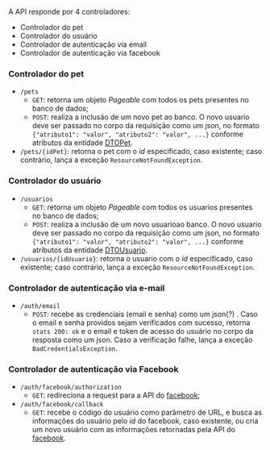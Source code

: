 A API responde por 4 controladores:
* Controlador do pet
* Controlador do usuário
* Controlador de autenticação via email
* Controlador de autenticação via facebook

### Controlador do pet
* `/pets`
  * `GET`: retorna um objeto *Pageable* com todos os pets presentes no banco de dados;
  * `POST`: realiza a inclusão de um novo pet ao banco. O novo usuario deve ser passado no corpo da requisição como um json, no formato `{"atributo1": "valor", "atributo2": "valor", ...}` conforme atributos da entidade [DTOPet](DTOPet.md).
* `/pets/{idPet}`: retorna o pet com o *id* especificado, caso existente; caso contrário, lança a exceção `ResourceNotFoundException`.

### Controlador do usuário
* `/usuarios`
  * `GET`: retorna um objeto *Pageable* com todos os usuarios presentes no banco de dados;
  * `POST`: realiza a inclusão de um novo usuarioao banco. O novo usuario deve ser passado no corpo da requisição como um json, no formato `{"atributo1": "valor", "atributo2": "valor", ...}` conforme atributos da entidade [DTOUsuario](DTOUsuario.md).
* `/usuarios/{idUsuario}`: retorna o usuario com o *id* especificado, caso existente; caso contrário, lança a exceção `ResourceNotFoundException`.

### Controlador de autenticação via e-mail
* `/auth/email`
  * `POST`: recebe as credenciais (email e senha) como um json(?) . Caso o email e senha providos sejam verificados com sucesso, retorna `stats 200: ok` e o email e token de acesso do usuário no corpo da resposta como um json. Caso a verificação falhe, lança a exceção `BadCredentialsException`.

### Controlador de autenticação via Facebook
* `/auth/facebook/authorization`
	* `GET`: redireciona a request para a API do [facebook](link.da.api);
* `/auth/facebook/callback`
	* `GET`: recebe o código do usuário como parâmetro de URL, e busca as informações do usuário pelo *id* do facebook, caso existente, ou cria um novo usuário com as informações retornadas pela API do [facebook](link.da.api).